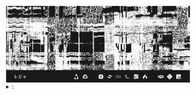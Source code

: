 <img src="./banner.png">
<details><summary> :: </summary>
<!--START_SECTION:waka-->

```
From: 09 August 2024 - To: 27 November 2024

Total Time: 740 hrs 16 mins

Python                     228 hrs 52 mins ///////------------------   29.00 %
PHP                        147 hrs 20 mins /////--------------------   18.67 %
JavaScript                 52 hrs 26 mins  //-----------------------   06.64 %
Other                      49 hrs          //-----------------------   06.21 %
```

<!--END_SECTION:waka-->
</details>
